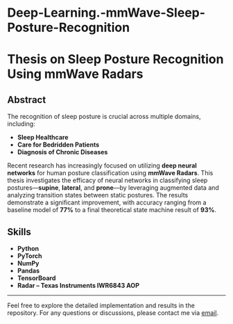 # Deep-Learning.-mmWave-Sleep-Posture-Recognition

# Thesis on Sleep Posture Recognition Using mmWave Radars

## **Abstract**
The recognition of sleep posture is crucial across multiple domains, including:

- **Sleep Healthcare**
- **Care for Bedridden Patients**
- **Diagnosis of Chronic Diseases**

Recent research has increasingly focused on utilizing **deep neural networks** for human posture classification using **mmWave Radars**. This thesis investigates the efficacy of neural networks in classifying sleep postures—**supine**, **lateral**, and **prone**—by leveraging augmented data and analyzing transition states between static postures. The results demonstrate a significant improvement, with accuracy ranging from a baseline model of **77%** to a final theoretical state machine result of **93%**.

## **Skills**
- **Python**
- **PyTorch**
- **NumPy**
- **Pandas**
- **TensorBoard**
- **Radar – Texas Instruments IWR6843 AOP**

---

Feel free to explore the detailed implementation and results in the repository. For any questions or discussions, please contact me via [email](mailto:your.email@example.com).

